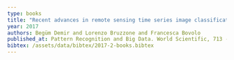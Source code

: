 ```yaml
---
type: books
title: "Recent advances in remote sensing time series image classification"
year: 2017
authors: Begüm Demir and Lorenzo Bruzzone and Francesca Bovolo
published_at: Pattern Recognition and Big Data. World Scientific, 713 -734, 2017
bibtex: /assets/data/bibtex/2017-2-books.bibtex 
---
```

